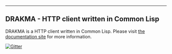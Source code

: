 -------------------------------------------
DRAKMA - HTTP client written in Common Lisp
-------------------------------------------

DRAKMA is a HTTP client written in Common Lisp.  Please visit [the
documentation site](https://edicl.github.io/drakma/) for more information.

[![Gitter](https://badges.gitter.im/Join%20Chat.svg)](https://gitter.im/edicl/drakma?utm_source=badge&utm_medium=badge&utm_campaign=pr-badge&utm_content=badge)
